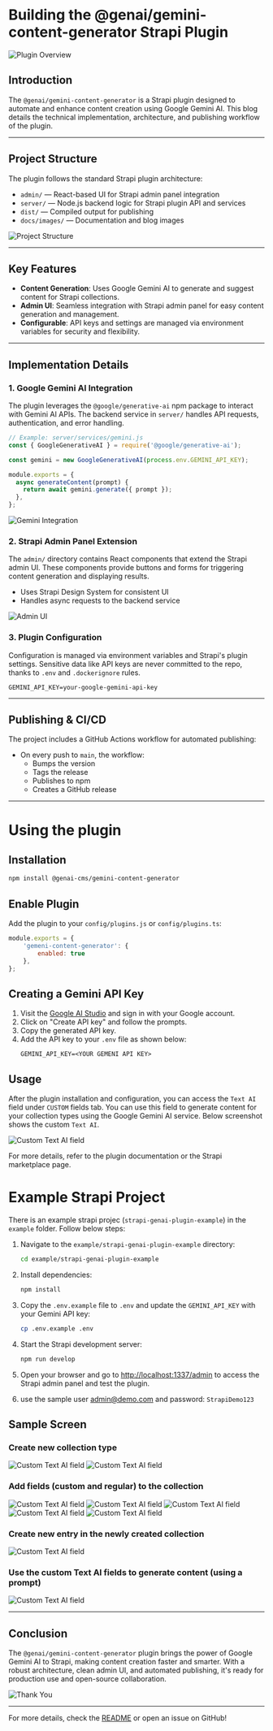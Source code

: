 # Building the @genai/gemini-content-generator Strapi Plugin

![Plugin Overview](docs/images/9.png)

## Introduction

The `@genai/gemini-content-generator` is a Strapi plugin designed to automate and enhance content creation using Google Gemini AI. This blog details the technical implementation, architecture, and publishing workflow of the plugin.

---

## Project Structure

The plugin follows the standard Strapi plugin architecture:

- `admin/` — React-based UI for Strapi admin panel integration
- `server/` — Node.js backend logic for Strapi plugin API and services
- `dist/` — Compiled output for publishing
- `docs/images/` — Documentation and blog images

![Project Structure](docs/images/2.png)

---

## Key Features

- **Content Generation**: Uses Google Gemini AI to generate and suggest content for Strapi collections.
- **Admin UI**: Seamless integration with Strapi admin panel for easy content generation and management.
- **Configurable**: API keys and settings are managed via environment variables for security and flexibility.

---

## Implementation Details

### 1. Google Gemini AI Integration

The plugin leverages the `@google/generative-ai` npm package to interact with Gemini AI APIs. The backend service in `server/` handles API requests, authentication, and error handling.

```js
// Example: server/services/gemini.js
const { GoogleGenerativeAI } = require('@google/generative-ai');

const gemini = new GoogleGenerativeAI(process.env.GEMINI_API_KEY);

module.exports = {
  async generateContent(prompt) {
    return await gemini.generate({ prompt });
  },
};
```

![Gemini Integration](docs/images/3.png)

### 2. Strapi Admin Panel Extension

The `admin/` directory contains React components that extend the Strapi admin UI. These components provide buttons and forms for triggering content generation and displaying results.

- Uses Strapi Design System for consistent UI
- Handles async requests to the backend service

![Admin UI](docs/images/4.png)

### 3. Plugin Configuration

Configuration is managed via environment variables and Strapi's plugin settings. Sensitive data like API keys are never committed to the repo, thanks to `.env` and `.dockerignore` rules.

```env
GEMINI_API_KEY=your-google-gemini-api-key
```

---

## Publishing & CI/CD

The project includes a GitHub Actions workflow for automated publishing:

- On every push to `main`, the workflow:
  - Bumps the version
  - Tags the release
  - Publishes to npm
  - Creates a GitHub release

---
# Using the plugin

## Installation

```bash
npm install @genai-cms/gemini-content-generator
```

## Enable Plugin
Add the plugin to your `config/plugins.js` or `config/plugins.ts`:

```js
module.exports = {
    'gemeni-content-generator': {
        enabled: true
    },
};
```

## Creating a Gemini API Key

1. Visit the [Google AI Studio](https://aistudio.google.com/app/apikey) and sign in with your Google account.
2. Click on "Create API key" and follow the prompts.
3. Copy the generated API key.
4. Add the API key to your `.env` file as shown below:
    ```
    GEMINI_API_KEY=<YOUR GEMENI API KEY>
    ```

## Usage

After the plugin installation and configuration, you can access the `Text AI` field under `CUSTOM` fields tab. You can use this field to generate content for your collection types using the Google Gemini AI service. Below screenshot shows the custom `Text AI`.

![Custom Text AI field](docs/images/3.png)

For more details, refer to the plugin documentation or the Strapi marketplace page.


# Example Strapi Project
There is an example strapi projec (`strapi-genai-plugin-example`) in the `example` folder. Follow below steps:
1. Navigate to the `example/strapi-genai-plugin-example` directory:
    ```bash
    cd example/strapi-genai-plugin-example
    ```
2. Install dependencies:
    ```bash
    npm install
    ```
3. Copy the `.env.example` file to `.env` and update the `GEMINI_API_KEY` with your Gemini API key:
    ```bash
    cp .env.example .env
    ```
4. Start the Strapi development server:
    ```bash
    npm run develop
    ```
5. Open your browser and go to [http://localhost:1337/admin](http://localhost:1337/admin) to access the Strapi admin panel and test the plugin.

6. use the sample user admin@demo.com and password: `StrapiDemo123`

## Sample Screen
### Create new collection type
![Custom Text AI field](docs/images/1.png)
![Custom Text AI field](docs/images/2.png)
### Add fields (custom and regular) to the collection
![Custom Text AI field](docs/images/3.png)
![Custom Text AI field](docs/images/4.png)
![Custom Text AI field](docs/images/5.png)
![Custom Text AI field](docs/images/6.png)
![Custom Text AI field](docs/images/7.png)
### Create new entry in the newly created collection
![Custom Text AI field](docs/images/8.png)
### Use the custom Text AI fields to generate content (using a prompt)
![Custom Text AI field](docs/images/9.png)

---

## Conclusion

The `@genai/gemini-content-generator` plugin brings the power of Google Gemini AI to Strapi, making content creation faster and smarter. With a robust architecture, clean admin UI, and automated publishing, it's ready for production use and open-source collaboration.

![Thank You](docs/images/8.png)

---

For more details, check the [README](./README.md) or open an issue on GitHub!
